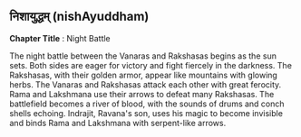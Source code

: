 ## निशायुद्धम् (nishAyuddham)
**Chapter Title** : Night Battle

The night battle between the Vanaras and Rakshasas begins as the sun sets. Both sides are eager for victory and fight fiercely in the darkness. The Rakshasas, with their golden armor, appear like mountains with glowing herbs. The Vanaras and Rakshasas attack each other with great ferocity. Rama and Lakshmana use their arrows to defeat many Rakshasas. The battlefield becomes a river of blood, with the sounds of drums and conch shells echoing. Indrajit, Ravana's son, uses his magic to become invisible and binds Rama and Lakshmana with serpent-like arrows.